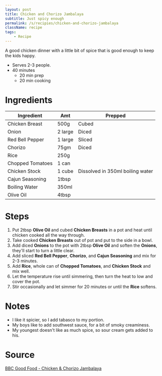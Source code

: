 ```yaml
---
layout: post
title: Chicken and Chorizo Jambalaya
subtitle: Just spicy enough
permalink: /s/recipies/chicken-and-chorizo-jambalaya
className: recipe
tags:
    - Recipe
---
```


A good chicken dinner with a little bit of spice that is good enough to keep the kids happy.

* Serves 2-3 people.
* 40 minutes
  * 20 min prep
  * 20 min cooking

# Ingredients

| Ingredient | Amt | Prepped |
| --- | --- | --- |
| Chicken Breast | 500g | Cubed |
| Onion | 2 large | Diced |
| Red Bell Pepper | 1 large | Sliced |
| Chorizo | 75gm | Diced |
| Rice | 250g | |
| Chopped Tomatoes | 1 can | |
| Chicken Stock | 1 cube | Dissolved in 350ml boiling water |
| Cajun Seasoning | 1tbsp | |
| Boiling Water | 350ml | |
| Olive Oil | 4tbsp | |

# Steps

1. Put 2tbsp **Olive Oil** and cubed **Chicken Breasts** in a pot and heat until chicken cooked all the way through.
2. Take cooked **Chicken Breasts** out of pot and put to the side in a bowl.
3. Add diced **Onions** to the pot with 2tbsp **Olive Oil** and soften the **Onions**, they'll start to turn a little clear.
4. Add sliced **Red Bell Pepper**, **Chorizo**, and **Cajun Seasoning** and mix for 2-3 minutes.
5. Add **Rice**, whole can of **Chopped Tomatoes**, and **Chicken Stock** and mix well.
6. Let the temperature rise until simmering, then turn the heat to low and cover the pot.
7. Stir occasionally and let simmer for 20 minutes or until the **Rice** softens.

# Notes

* I like it spicier, so I add tabasco to my portion.
* My boys like to add southwest sauce, for a bit of smoky creaminess.
* My youngest doesn't like as much spice, so sour cream gets added to his.

# Source

[BBC Good Food - Chicken & Chorizo Jambalaya](https://www.bbcgoodfood.com/recipes/chicken-chorizo-jambalaya)